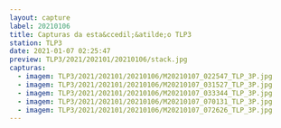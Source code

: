 ```yaml
---
layout: capture
label: 20210106
title: Capturas da esta&ccedil;&atilde;o TLP3
station: TLP3
date: 2021-01-07 02:25:47
preview: TLP3/2021/202101/20210106/stack.jpg
capturas:
  - imagem: TLP3/2021/202101/20210106/M20210107_022547_TLP_3P.jpg
  - imagem: TLP3/2021/202101/20210106/M20210107_031527_TLP_3P.jpg
  - imagem: TLP3/2021/202101/20210106/M20210107_033344_TLP_3P.jpg
  - imagem: TLP3/2021/202101/20210106/M20210107_070131_TLP_3P.jpg
  - imagem: TLP3/2021/202101/20210106/M20210107_072626_TLP_3P.jpg
---
```

